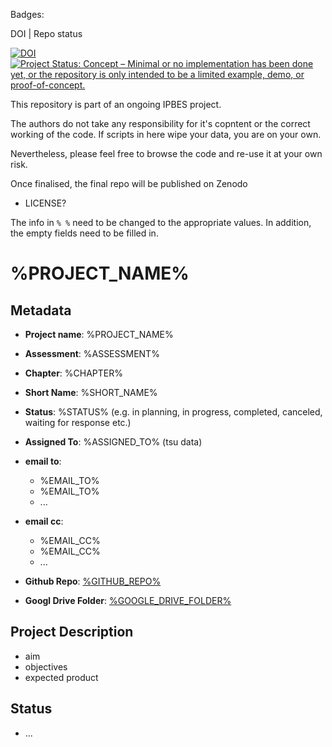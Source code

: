 Badges:

DOI | Repo status 

[![DOI](https://zenodo.org/badge/DOI/99.9999/zenodo.9999999.svg)](https://doi.org/99.9999/zenodo.9999999)
[![Project Status: Concept – Minimal or no implementation has been done yet, or the repository is only intended to be a limited example, demo, or proof-of-concept.](https://www.repostatus.org/badges/latest/concept.svg)](https://www.repostatus.org/#concept)




This repository is part of an ongoing IPBES project.

The authors do not take any responsibility for it's copntent or the correct working of the code. If scripts in here wipe your data, you are on your own.

Nevertheless, please feel free to browse the code and re-use it at your own risk. 

Once finalised, the final repo will be published on Zenodo 
- LICENSE?



The info in `% %` need to be changed to the appropriate values. In addition, the empty fields need to be filled in.

# %PROJECT_NAME%

## Metadata

- **Project name**: %PROJECT_NAME%
- **Assessment**: %ASSESSMENT%
- **Chapter**: %CHAPTER%
- **Short Name**: %SHORT_NAME%

- **Status**: %STATUS% (e.g. in planning, in progress, completed, canceled, waiting for response etc.)

- **Assigned To**: %ASSIGNED_TO% (tsu data)

- **email to**:
  - %EMAIL_TO%
  - %EMAIL_TO%
  - ...
- **email cc**:
  - %EMAIL_CC%
  - %EMAIL_CC%
  - ...

- **Github Repo**: [%GITHUB_REPO%](%GITHUB_REPO%)
- **Googl Drive Folder**: [%GOOGLE_DRIVE_FOLDER%](%GOOGLE_DRIVE_FOLDER%)

## Project Description

- aim
- objectives
- expected product

## Status
- ...